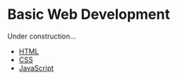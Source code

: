# Basic Web Development

Under construction...

- [HTML](HTML.md)
- [CSS](CSS.md)
- [JavaScript](JavaScript.md)
